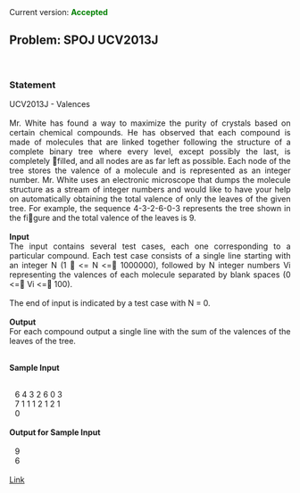 <div style="text-align: justify">
Current version: <b><span style="color: green">Accepted</span></b><br>
<h2>Problem: SPOJ UCV2013J</h2>
<br>
<h3>Statement</h3>
UCV2013J - Valences<br><br>
Mr. White has found a way to maximize the purity of crystals based on certain chemical compounds. He has observed that each compound is made of molecules that are linked together following the structure of a complete binary tree where every level, except possibly the last, is completely filled, and all nodes are as far left as possible. Each node of the tree stores the valence of a molecule and is represented as an integer number. Mr. White uses an electronic microscope that dumps the molecule structure as a stream of integer numbers and would like to have your help on automatically obtaining the total valence of only the leaves of the given tree. For example, the sequence 4-3-2-6-0-3 represents the tree shown in the figure and the total valence of the leaves is 9. <br><br>
<b>Input</b><br>
The input contains several test cases, each one corresponding to a particular compound. Each test case consists of a single line starting with an integer N (1  <= N  <= 1000000), followed by N integer numbers Vi representing the valences of each molecule separated by blank spaces (0 <= Vi <= 100).
<br><br>
The end of input is indicated by a test case with N = 0.
<br><br>
<b>Output</b><br>
For each compound output a single line with the sum of the valences of the leaves of the tree.<br><br>

<b>Sample Input</b>
<br><br>
<div style="margin-left: 10px;">
6 4 3 2 6 0 3<br>
7 1 1 1 2 1 2 1<br>
0<br>
</div>
<br>
<b>Output for Sample Input</b><br><br>
<div style="margin-left: 10px;">
9<br>
6<br>
</div>
<br>
<a href="http://www.spoj.com/problems/UCV2013J/">Link</a>
</div>